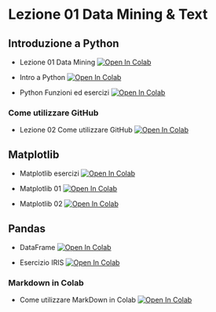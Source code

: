 # Lezione 01 Data Mining & Text

## Introduzione a Python

- Lezione 01 Data Mining [![Open In Colab](https://colab.research.google.com/assets/colab-badge.svg)](https://colab.research.google.com/github/karanxhagiulia/Lezione01DataMining/blob/main/Lezione_data_mining01.ipynb)

- Intro a Python [![Open In Colab](https://colab.research.google.com/assets/colab-badge.svg)](https://colab.research.google.com/github/karanxhagiulia/Lezione01DataMining/blob/main/Python/01_intro.ipynb)

- Python Funzioni ed esercizi [![Open In Colab](https://colab.research.google.com/assets/colab-badge.svg)](https://colab.research.google.com/github/karanxhagiulia/Data_Mining/blob/main/Python/Funzioni_Classi_Cicli_python.ipynb)

### Come utilizzare GitHub

- Lezione 02 Come utilizzare GitHub [![Open In Colab](https://colab.research.google.com/assets/colab-badge.svg)](https://colab.research.google.com/github/karanxhagiulia/Lezione01DataMining/blob/main/Lezione_data_mining_02_Come_utilizzare_GitHub.ipynb)


## Matplotlib

- Matplotlib esercizi [![Open In Colab](https://colab.research.google.com/assets/colab-badge.svg)](https://colab.research.google.com/github/karanxhagiulia/Lezione01DataMining/blob/main/Matplotlib/Esercizi_Matplotlib_Karanxha_Giulia.ipynb)

- Matplotlib 01 [![Open In Colab](https://colab.research.google.com/assets/colab-badge.svg)](https://colab.research.google.com/github/karanxhagiulia/Lezione01DataMining/blob/main/Matplotlib/01Matplotlib.ipynb)

- Matplotlib 02 [![Open In Colab](https://colab.research.google.com/assets/colab-badge.svg)](https://colab.research.google.com/github/karanxhagiulia/Lezione01DataMining/blob/main/Matplotlib/02_Matplotlib.ipynb)


## Pandas

- DataFrame [![Open In Colab](https://colab.research.google.com/assets/colab-badge.svg)](https://colab.research.google.com/github/karanxhagiulia/Data_Mining/blob/main/Pandas/DataFrame.ipynb)

- Esercizio IRIS [![Open In Colab](https://colab.research.google.com/assets/colab-badge.svg)](https://colab.research.google.com/github/karanxhagiulia/Data_Mining/blob/main/Pandas/IRIS.ipynb)



### Markdown in Colab

- Come utilizzare MarkDown in Colab [![Open In Colab](https://colab.research.google.com/assets/colab-badge.svg)](https://colab.research.google.com/github/karanxhagiulia/Lezione01DataMining/blob/main/Matplotlib/Esercizi_Matplotlib_Karanxha_Giulia.ipynb)
